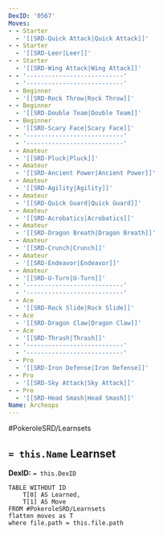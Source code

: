 ```yaml
---
DexID: '0567'
Moves:
- - Starter
  - '[[SRD-Quick Attack|Quick Attack]]'
- - Starter
  - '[[SRD-Leer|Leer]]'
- - Starter
  - '[[SRD-Wing Attack|Wing Attack]]'
- - '---------------------------'
  - '---------------------------'
- - Beginner
  - '[[SRD-Rock Throw|Rock Throw]]'
- - Beginner
  - '[[SRD-Double Team|Double Team]]'
- - Beginner
  - '[[SRD-Scary Face|Scary Face]]'
- - '---------------------------'
  - '---------------------------'
- - Amateur
  - '[[SRD-Pluck|Pluck]]'
- - Amateur
  - '[[SRD-Ancient Power|Ancient Power]]'
- - Amateur
  - '[[SRD-Agility|Agility]]'
- - Amateur
  - '[[SRD-Quick Guard|Quick Guard]]'
- - Amateur
  - '[[SRD-Acrobatics|Acrobatics]]'
- - Amateur
  - '[[SRD-Dragon Breath|Dragon Breath]]'
- - Amateur
  - '[[SRD-Crunch|Crunch]]'
- - Amateur
  - '[[SRD-Endeavor|Endeavor]]'
- - Amateur
  - '[[SRD-U-Turn|U-Turn]]'
- - '---------------------------'
  - '---------------------------'
- - Ace
  - '[[SRD-Rock Slide|Rock Slide]]'
- - Ace
  - '[[SRD-Dragon Claw|Dragon Claw]]'
- - Ace
  - '[[SRD-Thrash|Thrash]]'
- - '---------------------------'
  - '---------------------------'
- - Pro
  - '[[SRD-Iron Defense|Iron Defense]]'
- - Pro
  - '[[SRD-Sky Attack|Sky Attack]]'
- - Pro
  - '[[SRD-Head Smash|Head Smash]]'
Name: Archeops
---
```


#PokeroleSRD/Learnsets

## `= this.Name` Learnset

**DexID:** `= this.DexID`

```dataview
TABLE WITHOUT ID
    T[0] AS Learned,
    T[1] AS Move
FROM #PokeroleSRD/Learnsets
flatten moves as T
where file.path = this.file.path
```
